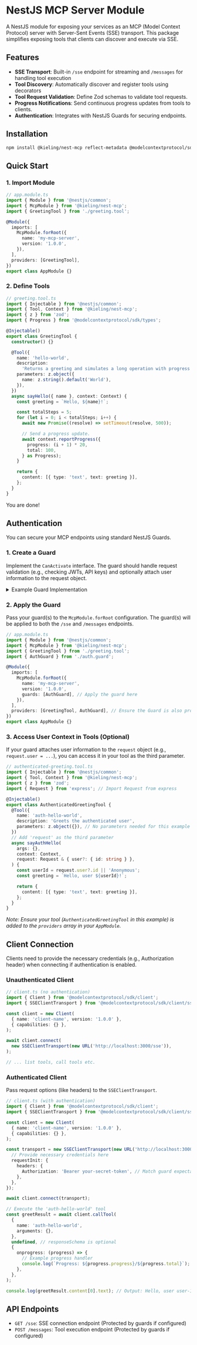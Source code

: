 # NestJS MCP Server Module

A NestJS module for exposing your services as an MCP (Model Context Protocol) server with Server-Sent Events (SSE) transport. This package simplifies exposing tools that clients can discover and execute via SSE.

## Features

- **SSE Transport**: Built-in `/sse` endpoint for streaming and `/messages` for handling tool execution
- **Tool Discovery**: Automatically discover and register tools using decorators
- **Tool Request Validation**: Define Zod schemas to validate tool requests.
- **Progress Notifications**: Send continuous progress updates from tools to clients.
- **Authentication**: Integrates with NestJS Guards for securing endpoints.

## Installation

```bash
npm install @kieling/nest-mcp reflect-metadata @modelcontextprotocol/sdk zod @nestjs/common @nestjs/core
```

## Quick Start

### 1. Import Module

```typescript
// app.module.ts
import { Module } from '@nestjs/common';
import { McpModule } from '@kieling/nest-mcp';
import { GreetingTool } from './greeting.tool';

@Module({
  imports: [
    McpModule.forRoot({
      name: 'my-mcp-server',
      version: '1.0.0',
    }),
  ],
  providers: [GreetingTool],
})
export class AppModule {}
```

### 2. Define Tools

```typescript
// greeting.tool.ts
import { Injectable } from '@nestjs/common';
import { Tool, Context } from '@kieling/nest-mcp';
import { z } from 'zod';
import { Progress } from '@modelcontextprotocol/sdk/types';

@Injectable()
export class GreetingTool {
  constructor() {}

  @Tool({
    name: 'hello-world',
    description:
      'Returns a greeting and simulates a long operation with progress updates',
    parameters: z.object({
      name: z.string().default('World'),
    }),
  })
  async sayHello({ name }, context: Context) {
    const greeting = `Hello, ${name}!`;

    const totalSteps = 5;
    for (let i = 0; i < totalSteps; i++) {
      await new Promise((resolve) => setTimeout(resolve, 500));

      // Send a progress update.
      await context.reportProgress({
        progress: (i + 1) * 20,
        total: 100,
      } as Progress);
    }

    return {
      content: [{ type: 'text', text: greeting }],
    };
  }
}
```

You are done!

## Authentication

You can secure your MCP endpoints using standard NestJS Guards.

### 1. Create a Guard

Implement the `CanActivate` interface. The guard should handle request validation (e.g., checking JWTs, API keys) and optionally attach user information to the request object.

<details>
<summary>Example Guard Implementation</summary>

```typescript
// auth.guard.ts
import { Injectable, CanActivate, ExecutionContext } from '@nestjs/common';
import { Observable } from 'rxjs';

@Injectable()
export class AuthGuard implements CanActivate {
  canActivate(
    context: ExecutionContext,
  ): boolean | Promise<boolean> | Observable<boolean> {
    const request = context.switchToHttp().getRequest();
    const authorization = request.headers.authorization;

    // Example: Check for a specific Bearer token
    if (authorization && authorization.startsWith('Bearer ')) {
      const token = authorization.substring(7);
      if (token === 'your-secret-token') {
        // Attach user info if needed (optional)
        request.user = { id: 'user-123', roles: ['admin'] };
        return true; // Allow access
      }
    }

    return false; // Deny access
  }
}
```

</details>

### 2. Apply the Guard

Pass your guard(s) to the `McpModule.forRoot` configuration. The guard(s) will be applied to both the `/sse` and `/messages` endpoints.

```typescript
// app.module.ts
import { Module } from '@nestjs/common';
import { McpModule } from '@kieling/nest-mcp';
import { GreetingTool } from './greeting.tool';
import { AuthGuard } from './auth.guard';

@Module({
  imports: [
    McpModule.forRoot({
      name: 'my-mcp-server',
      version: '1.0.0',
      guards: [AuthGuard], // Apply the guard here
    }),
  ],
  providers: [GreetingTool, AuthGuard], // Ensure the Guard is also provided
})
export class AppModule {}
```

### 3. Access User Context in Tools (Optional)

If your guard attaches user information to the `request` object (e.g., `request.user = ...`), you can access it in your tool as the third parameter.

```typescript
// authenticated-greeting.tool.ts
import { Injectable } from '@nestjs/common';
import { Tool, Context } from '@kieling/nest-mcp';
import { z } from 'zod';
import { Request } from 'express'; // Import Request from express

@Injectable()
export class AuthenticatedGreetingTool {
  @Tool({
    name: 'auth-hello-world',
    description: 'Greets the authenticated user',
    parameters: z.object({}), // No parameters needed for this example
  })
  // Add 'request' as the third parameter
  async sayAuthHello(
    args: {},
    context: Context,
    request: Request & { user?: { id: string } },
  ) {
    const userId = request.user?.id || 'Anonymous';
    const greeting = `Hello, user ${userId}!`;

    return {
      content: [{ type: 'text', text: greeting }],
    };
  }
}
```

_Note: Ensure your tool (`AuthenticatedGreetingTool` in this example) is added to the `providers` array in your `AppModule`._

## Client Connection

Clients need to provide the necessary credentials (e.g., Authorization header) when connecting if authentication is enabled.

### Unauthenticated Client

```typescript
// client.ts (no authentication)
import { Client } from '@modelcontextprotocol/sdk/client';
import { SSEClientTransport } from '@modelcontextprotocol/sdk/client/sse';

const client = new Client(
  { name: 'client-name', version: '1.0.0' },
  { capabilities: {} },
);

await client.connect(
  new SSEClientTransport(new URL('http://localhost:3000/sse')),
);

// ... list tools, call tools etc.
```

### Authenticated Client

Pass request options (like headers) to the `SSEClientTransport`.

```typescript
// client.ts (with authentication)
import { Client } from '@modelcontextprotocol/sdk/client';
import { SSEClientTransport } from '@modelcontextprotocol/sdk/client/sse';

const client = new Client(
  { name: 'client-name', version: '1.0.0' },
  { capabilities: {} },
);

const transport = new SSEClientTransport(new URL('http://localhost:3000/sse'), {
  // Provide necessary credentials here
  requestInit: {
    headers: {
      Authorization: 'Bearer your-secret-token', // Match guard expectation
    },
  },
});

await client.connect(transport);

// Execute the 'auth-hello-world' tool
const greetResult = await client.callTool(
  {
    name: 'auth-hello-world',
    arguments: {},
  },
  undefined, // responseSchema is optional
  {
    onprogress: (progress) => {
      // Example progress handler
      console.log(`Progress: ${progress.progress}/${progress.total}`);
    },
  },
);

console.log(greetResult.content[0].text); // Output: Hello, user user-123!
```

## API Endpoints

- `GET /sse`: SSE connection endpoint (Protected by guards if configured)
- `POST /messages`: Tool execution endpoint (Protected by guards if configured)
